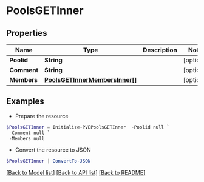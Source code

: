 # PoolsGETInner
## Properties

Name | Type | Description | Notes
------------ | ------------- | ------------- | -------------
**Poolid** | **String** |  | [optional] 
**Comment** | **String** |  | [optional] 
**Members** | [**PoolsGETInnerMembersInner[]**](PoolsGETInnerMembersInner.md) |  | [optional] 

## Examples

- Prepare the resource
```powershell
$PoolsGETInner = Initialize-PVEPoolsGETInner  -Poolid null `
 -Comment null `
 -Members null
```

- Convert the resource to JSON
```powershell
$PoolsGETInner | ConvertTo-JSON
```

[[Back to Model list]](../README.md#documentation-for-models) [[Back to API list]](../README.md#documentation-for-api-endpoints) [[Back to README]](../README.md)


